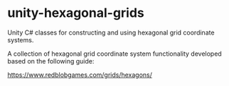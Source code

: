 # unity-hexagonal-grids
Unity C# classes for constructing and using hexagonal grid coordinate systems.

A collection of hexagonal grid coordinate system functionality developed based on the following guide:

https://www.redblobgames.com/grids/hexagons/